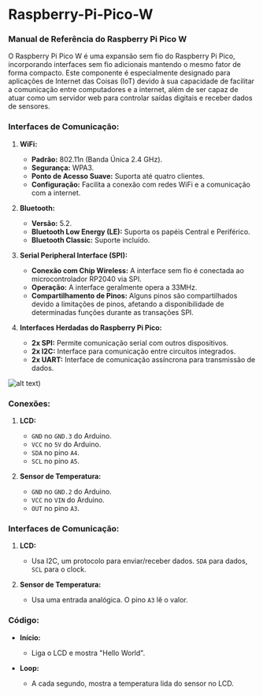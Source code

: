 # Raspberry-Pi-Pico-W




### **Manual de Referência do Raspberry Pi Pico W**

O Raspberry Pi Pico W é uma expansão sem fio do Raspberry Pi Pico, incorporando interfaces sem fio adicionais mantendo o mesmo fator de forma compacto. Este componente é especialmente designado para aplicações de Internet das Coisas (IoT) devido à sua capacidade de facilitar a comunicação entre computadores e a internet, além de ser capaz de atuar como um servidor web para controlar saídas digitais e receber dados de sensores.

### **Interfaces de Comunicação:**

1. **WiFi:**
   - **Padrão:** 802.11n (Banda Única 2.4 GHz).
   - **Segurança:** WPA3.
   - **Ponto de Acesso Suave:** Suporta até quatro clientes.
   - **Configuração:** Facilita a conexão com redes WiFi e a comunicação com a internet.

2. **Bluetooth:**
   - **Versão:** 5.2.
   - **Bluetooth Low Energy (LE):** Suporta os papéis Central e Periférico.
   - **Bluetooth Classic:** Suporte incluído.

3. **Serial Peripheral Interface (SPI):**
   - **Conexão com Chip Wireless:** A interface sem fio é conectada ao microcontrolador RP2040 via SPI.
   - **Operação:** A interface geralmente opera a 33MHz.
   - **Compartilhamento de Pinos:** Alguns pinos são compartilhados devido a limitações de pinos, afetando a disponibilidade de determinadas funções durante as transações SPI.

4. **Interfaces Herdadas do Raspberry Pi Pico:**
   - **2x SPI:** Permite comunicação serial com outros dispositivos.
   - **2x I2C:** Interface para comunicação entre circuitos integrados.
   - **2x UART:** Interface de comunicação assíncrona para transmissão de dados.
  

![alt text](https://user-images.githubusercontent.com/759846/132600686-8341b469-a875-4e41-8ff7-2eb18e07e9da.png))


### Conexões:
1. **LCD:**
    - `GND` no `GND.3` do Arduino.
    - `VCC` no `5V` do Arduino.
    - `SDA` no pino `A4`.
    - `SCL` no pino `A5`.

2. **Sensor de Temperatura:**
    - `GND` no `GND.2` do Arduino.
    - `VCC` no `VIN` do Arduino.
    - `OUT` no pino `A3`.

### Interfaces de Comunicação:
1. **LCD:**
    - Usa I2C, um protocolo para enviar/receber dados. `SDA` para dados, `SCL` para o clock.

2. **Sensor de Temperatura:**
    - Usa uma entrada analógica. O pino `A3` lê o valor.

### Código:
- **Início:** 
    - Liga o LCD e mostra "Hello World".

- **Loop:** 
    - A cada segundo, mostra a temperatura lida do sensor no LCD.


